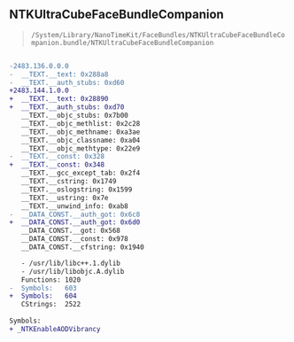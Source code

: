 ## NTKUltraCubeFaceBundleCompanion

> `/System/Library/NanoTimeKit/FaceBundles/NTKUltraCubeFaceBundleCompanion.bundle/NTKUltraCubeFaceBundleCompanion`

```diff

-2483.136.0.0.0
-  __TEXT.__text: 0x288a8
-  __TEXT.__auth_stubs: 0xd60
+2483.144.1.0.0
+  __TEXT.__text: 0x28890
+  __TEXT.__auth_stubs: 0xd70
   __TEXT.__objc_stubs: 0x7b00
   __TEXT.__objc_methlist: 0x2c28
   __TEXT.__objc_methname: 0xa3ae
   __TEXT.__objc_classname: 0xa04
   __TEXT.__objc_methtype: 0x22e9
-  __TEXT.__const: 0x328
+  __TEXT.__const: 0x348
   __TEXT.__gcc_except_tab: 0x2f4
   __TEXT.__cstring: 0x1749
   __TEXT.__oslogstring: 0x1599
   __TEXT.__ustring: 0x7e
   __TEXT.__unwind_info: 0xab8
-  __DATA_CONST.__auth_got: 0x6c8
+  __DATA_CONST.__auth_got: 0x6d0
   __DATA_CONST.__got: 0x568
   __DATA_CONST.__const: 0x978
   __DATA_CONST.__cfstring: 0x1940

   - /usr/lib/libc++.1.dylib
   - /usr/lib/libobjc.A.dylib
   Functions: 1020
-  Symbols:   603
+  Symbols:   604
   CStrings:  2522
 
Symbols:
+ _NTKEnableAODVibrancy

```
